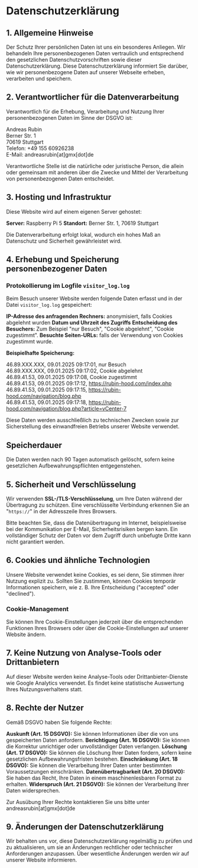 # Datenschutzerklärung

## 1. Allgemeine Hinweise

Der Schutz Ihrer persönlichen Daten ist uns ein besonderes Anliegen. Wir behandeln Ihre personenbezogenen Daten vertraulich und entsprechend den gesetzlichen Datenschutzvorschriften sowie dieser Datenschutzerklärung. Diese Datenschutzerklärung informiert Sie darüber, wie wir personenbezogene Daten auf unserer Webseite erheben, verarbeiten und speichern.

## 2. Verantwortlicher für die Datenverarbeitung

Verantwortlich für die Erhebung, Verarbeitung und Nutzung Ihrer personenbezogenen Daten im Sinne der DSGVO ist:

Andreas Rubin  
Berner Str. 1  
70619 Stuttgart  
Telefon: +49 155 60926238  
E-Mail: andreasrubin[at]gmx[dot]de

Verantwortliche Stelle ist die natürliche oder juristische Person, die allein oder gemeinsam mit anderen über die Zwecke und Mittel der Verarbeitung von personenbezogenen Daten entscheidet.

## 3. Hosting und Infrastruktur

Diese Website wird auf einem eigenen Server gehostet:


**Server:** Raspberry Pi 5
**Standort:** Berner Str. 1, 70619 Stuttgart

Die Datenverarbeitung erfolgt lokal, wodurch ein hohes Maß an Datenschutz und Sicherheit gewährleistet wird.

## 4. Erhebung und Speicherung personenbezogener Daten

### Protokollierung im Logfile `visitor_log.log`

Beim Besuch unserer Website werden folgende Daten erfasst und in der Datei `visitor_log.log` gespeichert:

**IP-Adresse des anfragenden Rechners:** anonymisiert, falls Cookies abgelehnt wurden
**Datum und Uhrzeit des Zugriffs**
**Entscheidung des Besuchers:** Zum Beispiel "nur Besuch", "Cookie abgelehnt", "Cookie zugestimmt".
**Besuchte Seiten-URLs:** falls der Verwendung von Cookies zugestimmt wurde.

**Beispielhafte Speicherung:**

46.89.XXX.XXX, 09.01.2025 09:17:01, nur Besuch  
46.89.XXX.XXX, 09.01.2025 09:17:02, Cookie abgelehnt  
46.89.41.53, 09.01.2025 09:17:08, Cookie zugestimmt  
46.89.41.53, 09.01.2025 09:17:12, https://rubin-hood.com/index.php  
46.89.41.53, 09.01.2025 09:17:15, https://rubin-hood.com/navigation/blog.php  
46.89.41.53, 09.01.2025 09:17:18, https://rubin-hood.com/navigation/blog.php?article=vCenter-7  

Diese Daten werden ausschließlich zu technischen Zwecken sowie zur Sicherstellung des einwandfreien Betriebs unserer Website verwendet.

## Speicherdauer

Die Daten werden nach 90 Tagen automatisch gelöscht, sofern keine gesetzlichen Aufbewahrungspflichten entgegenstehen.

## 5. Sicherheit und Verschlüsselung

Wir verwenden **SSL-/TLS-Verschlüsselung**, um Ihre Daten während der Übertragung zu schützen. Eine verschlüsselte Verbindung erkennen Sie an "`https://`" in der Adresszeile Ihres Browsers.

Bitte beachten Sie, dass die Datenübertragung im Internet, beispielsweise bei der Kommunikation per E-Mail, Sicherheitsrisiken bergen kann. Ein vollständiger Schutz der Daten vor dem Zugriff durch unbefugte Dritte kann nicht garantiert werden.

## 6. Cookies und ähnliche Technologien

Unsere Website verwendet keine Cookies, es sei denn, Sie stimmen ihrer Nutzung explizit zu. Sollten Sie zustimmen, können Cookies temporär Informationen speichern, wie z. B. Ihre Entscheidung ("accepted" oder "declined").

### Cookie-Management

Sie können Ihre Cookie-Einstellungen jederzeit über die entsprechenden Funktionen Ihres Browsers oder über die Cookie-Einstellungen auf unserer Website ändern.

## 7. Keine Nutzung von Analyse-Tools oder Drittanbietern

Auf dieser Website werden keine Analyse-Tools oder Drittanbieter-Dienste wie Google Analytics verwendet. Es findet keine statistische Auswertung Ihres Nutzungsverhaltens statt.

## 8. Rechte der Nutzer

Gemäß DSGVO haben Sie folgende Rechte:

**Auskunft (Art. 15 DSGVO):** Sie können Informationen über die von uns gespeicherten Daten anfordern.
**Berichtigung (Art. 16 DSGVO):** Sie können die Korrektur unrichtiger oder unvollständiger Daten verlangen.
**Löschung (Art. 17 DSGVO):** Sie können die Löschung Ihrer Daten fordern, sofern keine gesetzlichen Aufbewahrungsfristen bestehen.
**Einschränkung (Art. 18 DSGVO):** Sie können die Verarbeitung Ihrer Daten unter bestimmten Voraussetzungen einschränken.
**Datenübertragbarkeit (Art. 20 DSGVO):** Sie haben das Recht, Ihre Daten in einem maschinenlesbaren Format zu erhalten.
**Widerspruch (Art. 21 DSGVO):** Sie können der Verarbeitung Ihrer Daten widersprechen.

Zur Ausübung Ihrer Rechte kontaktieren Sie uns bitte unter andreasrubin[at]gmx[dot]de

## 9. Änderungen der Datenschutzerklärung

Wir behalten uns vor, diese Datenschutzerklärung regelmäßig zu prüfen und zu aktualisieren, um sie an Änderungen rechtlicher oder technischer Anforderungen anzupassen. Über wesentliche Änderungen werden wir auf unserer Website informieren.
